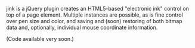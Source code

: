 jink is a jQuery plugin creates an HTML5-based "electronic ink" control on top of a page element.  Multiple instances are possible, as is fine control over pen size and color, and saving and (soon) restoring of both bitmap data and, optionally, individual mouse coordinate information.

(Code available very soon.)